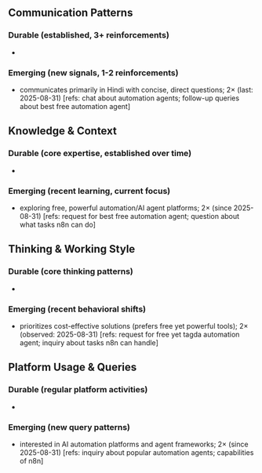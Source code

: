 ## Communication Patterns
### Durable (established, 3+ reinforcements)
- 

### Emerging (new signals, 1-2 reinforcements)
- communicates primarily in Hindi with concise, direct questions; 2× (last: 2025-08-31) [refs: chat about automation agents; follow-up queries about best free automation agent]

## Knowledge & Context
### Durable (core expertise, established over time)
- 

### Emerging (recent learning, current focus)
- exploring free, powerful automation/AI agent platforms; 2× (since 2025-08-31) [refs: request for best free automation agent; question about what tasks n8n can do]

## Thinking & Working Style
### Durable (core thinking patterns)
- 

### Emerging (recent behavioral shifts)
- prioritizes cost-effective solutions (prefers free yet powerful tools); 2× (observed: 2025-08-31) [refs: request for free yet tagda automation agent; inquiry about tasks n8n can handle]

## Platform Usage & Queries
### Durable (regular platform activities)
- 

### Emerging (new query patterns)
- interested in AI automation platforms and agent frameworks; 2× (since 2025-08-31) [refs: inquiry about popular automation agents; capabilities of n8n]